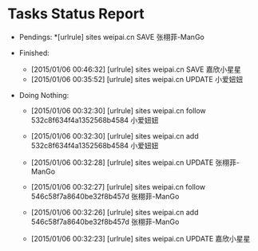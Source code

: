 Tasks Status Report
============

* Pendings:
    *[urlrule] sites weipai.cn SAVE 张栩菲-ManGo
* Finished:
    * [2015/01/06 00:46:32] [urlrule] sites weipai.cn SAVE 嘉欣小星星
    * [2015/01/06 00:35:52] [urlrule] sites weipai.cn UPDATE 小爱妞妞

* Doing Nothing:
    * [2015/01/06 00:32:30] [urlrule] sites weipai.cn follow 532c8f634f4a1352568b4584 小爱妞妞

    * [2015/01/06 00:32:30] [urlrule] sites weipai.cn add 532c8f634f4a1352568b4584 小爱妞妞

    * [2015/01/06 00:32:28] [urlrule] sites weipai.cn UPDATE 张栩菲-ManGo

    * [2015/01/06 00:32:27] [urlrule] sites weipai.cn follow 546c58f7a8640be32f8b457d 张栩菲-ManGo

    * [2015/01/06 00:32:26] [urlrule] sites weipai.cn add 546c58f7a8640be32f8b457d 张栩菲-ManGo

    * [2015/01/06 00:32:23] [urlrule] sites weipai.cn UPDATE 嘉欣小星星
